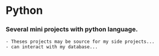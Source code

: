   Python  
  ====================  
    
  ### Several mini projects with python language.  
    - Theses projects may be source for my side projects...  
    - can interact with my database...
